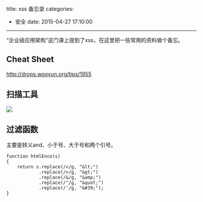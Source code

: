 title: xss 备忘录
categories:
  - 安全
date: 2015-04-27 17:10:00
---

“企业级应用架构”这门课上提到了xss，在这里把一些常用的资料做个备忘。

<!--more-->

## Cheat Sheet ##

http://drops.wooyun.org/tips/1955

## 扫描工具 ##

![](http://image.webreader.duokan.com/mfsv2/download/s010/p01c8C61NADB/bllx3WsLhjwNrS.jpg)

## 过滤函数 ##

主要是转义and、小于号、大于号和两个引号。

```
function htmlEnco(s)
{
    return s.replace(/</g, "&lt;")
            .replace(/>/g, "&gt;")
            .replace(/&/g, "&amp;")
            .replace(/"/g, "&quot;")
            .replace(/'/g, "&#39;");
}
```
